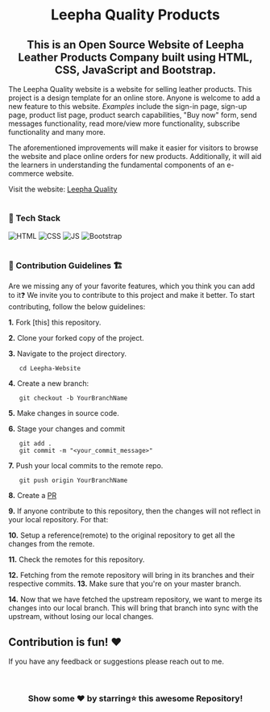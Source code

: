 
<h1 align="center">Leepha Quality Products</h1>

<h2 align="center"> This is an Open Source Website of Leepha Leather Products Company built using HTML, CSS, JavaScript and Bootstrap. </h2>

The Leepha Quality website is a website for selling leather products. This project is a design template for an online store. Anyone is welcome to add a new feature to this website. _Examples_ include the sign-in page, sign-up page, product list page, product search capabilities, "Buy now" form, send messages functionality, read more/view more functionality, subscribe functionality and many more.

The aforementioned improvements will make it easier for visitors to browse the website and place online orders for new products. Additionally, it will aid the learners in understanding the fundamental components of an e-commerce website.

Visit the website: [Leepha Quality](https://LeephaQuality.com/)

# <h3> 📌 Tech Stack</h3>

![HTML](https://img.shields.io/badge/html5%20-%23E34F26.svg?&style=for-the-badge&logo=html5&logoColor=white)
![CSS](https://img.shields.io/badge/css3%20-%231572B6.svg?&style=for-the-badge&logo=css3&logoColor=white)
![JS](https://img.shields.io/badge/javascript%20-%23323330.svg?&style=for-the-badge&logo=javascript&logoColor=%23F7DF1E)
<img alt="Bootstrap" src="https://img.shields.io/badge/bootstrap-%23563D7C.svg?style=for-the-badge&logo=bootstrap&logoColor=white"/>


#
<h3> 📌 Contribution Guidelines 🏗 </h3>

Are we missing any of your favorite features, which you think you can add to it❓ We invite you to contribute to this project and make it better. 
To start contributing, follow the below guidelines: 

**1.**  Fork [this] this repository.

**2.**  Clone your forked copy of the project.

**3.** Navigate to the project directory.
```
   cd Leepha-Website
```

**4.** Create a new branch:
```
   git checkout -b YourBranchName
```

**5.** Make changes in source code.

**6.** Stage your changes and commit

```
   git add .
   git commit -m "<your_commit_message>"
```

**7.** Push your local commits to the remote repo.

```
   git push origin YourBranchName
```

**8.** Create a [PR](https://help.github.com/en/github/collaborating-with-issues-and-pull-requests/creating-a-pull-request)

**9.** If anyone contribute to this repository, then the changes will not reflect in your local repository. For that:

**10.** Setup a reference(remote) to the original repository to get all the changes from the remote.

**11.** Check the remotes for this repository.

**12.** Fetching from the remote repository will bring in its branches and their respective commits.
**13.** Make sure that you're on your master branch.

**14.** Now that we have fetched the upstream repository, we want to merge its changes into our local branch. This will bring that branch into sync with the upstream, without losing our local changes.


## Contribution is fun! ❤️

If you have any feedback or suggestions please reach out to me.  


<!-- ------------------------------------------------------------------------------------------------------------------------------------------------------------------ -->
<br>

<div align="center">

### Show some ❤️ by starring⭐ this awesome Repository!

</div>
  

#

